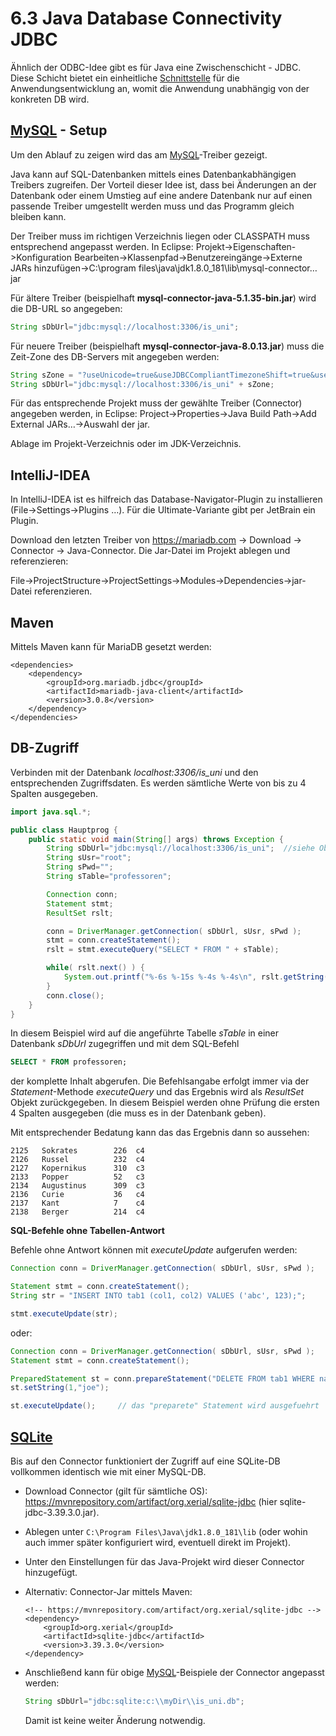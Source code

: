 # 6.3 Java Database Connectivity JDBC

Ähnlich der ODBC-Idee gibt es für Java eine Zwischenschicht - JDBC. Diese Schicht bietet ein einheitliche [Schnittstelle](../../Digitaltechnik/{MOC}%20Schnittstellen.md) für die Anwendungsentwicklung an, womit die Anwendung unabhängig von der konkreten DB wird.

## [MySQL](DB_Sql.md) - Setup

Um den Ablauf zu zeigen wird das am [MySQL](DB_Sql.md)-Treiber gezeigt.

Java kann auf SQL-Datenbanken mittels eines Datenbankabhängigen Treibers zugreifen. Der Vorteil dieser Idee ist, dass bei Änderungen an der Datenbank oder einem Umstieg auf eine andere Datenbank nur auf einen passende Treiber umgestellt werden muss und das Programm gleich bleiben kann.

Der Treiber muss im richtigen Verzeichnis liegen oder CLASSPATH muss entsprechend angepasst werden. In Eclipse: Projekt->Eigenschaften->Konfiguration Bearbeiten->Klassenpfad->Benutzereingänge->Externe JARs hinzufügen->C:\program files\java\jdk1.8.0_181\lib\mysql-connector…jar

Für ältere Treiber (beispielhaft **mysql-connector-java-5.1.35-bin.jar**) wird die DB-URL so angegeben:

```java
String sDbUrl="jdbc:mysql://localhost:3306/is_uni";
```

Für neuere Treiber (beispielhaft **mysql-connector-java-8.0.13.jar**) muss die Zeit-Zone des DB-Servers mit angegeben werden:

```java
String sZone = "?useUnicode=true&useJDBCCompliantTimezoneShift=true&useLegacyDatetimeCode=false&serverTimezone=UTC";
String sDbUrl="jdbc:mysql://localhost:3306/is_uni" + sZone;
```

Für das entsprechende Projekt muss der gewählte Treiber (Connector) angegeben werden, in Eclipse: Project->Properties->Java Build Path->Add External JARs…->Auswahl der jar.

Ablage im Projekt-Verzeichnis oder im JDK-Verzeichnis.

## IntelliJ-IDEA

In IntelliJ-IDEA ist es hilfreich das Database-Navigator-Plugin zu installieren (File->Settings->Plugins …). Für die Ultimate-Variante gibt per JetBrain ein Plugin.

Download den letzten Treiber von <https://mariadb.com> -> Download -> Connector -> Java-Connector. Die Jar-Datei im Projekt ablegen und referenzieren:

File->ProjectStructure->ProjectSettings->Modules->Dependencies->jar-Datei referenzieren.

## Maven

Mittels Maven kann für MariaDB gesetzt werden:

```
<dependencies>
    <dependency>
        <groupId>org.mariadb.jdbc</groupId>
        <artifactId>mariadb-java-client</artifactId>
        <version>3.0.8</version>
    </dependency>
</dependencies>
```

## DB-Zugriff

Verbinden mit der Datenbank *localhost:3306/is_uni* und den entsprechenden Zugriffsdaten. Es werden sämtliche Werte von bis zu 4 Spalten ausgegeben.

```java
import java.sql.*;

public class Hauptprog {
    public static void main(String[] args) throws Exception {
        String sDbUrl="jdbc:mysql://localhost:3306/is_uni";  //siehe Oben für neue Vers.
        String sUsr="root";
        String sPwd="";
        String sTable="professoren";

        Connection conn;
        Statement stmt;
        ResultSet rslt;

        conn = DriverManager.getConnection( sDbUrl, sUsr, sPwd );
        stmt = conn.createStatement();
        rslt = stmt.executeQuery("SELECT * FROM " + sTable);

        while( rslt.next() ) {
            System.out.printf("%-6s %-15s %-4s %-4s\n", rslt.getString(1), rslt.getString(2), rslt.getString(3), rslt.getString(4));
        }
        conn.close();
    }
}
```

In diesem Beispiel wird auf die angeführte Tabelle *sTable* in einer Datenbank *sDbUrl* zugegriffen und mit dem SQL-Befehl

```sql
SELECT * FROM professoren;
```

der komplette Inhalt abgerufen. Die Befehlsangabe erfolgt immer via der *Statement*-Methode *executeQuery* und das Ergebnis wird als *ResultSet* Objekt zurückgegeben. In diesem Beispiel werden ohne Prüfung die ersten 4 Spalten ausgegeben (die muss es in der Datenbank geben).

Mit entsprechender Bedatung kann das das Ergebnis dann so aussehen:

```
2125   Sokrates        226  c4  
2126   Russel          232  c4  
2127   Kopernikus      310  c3  
2133   Popper          52   c3  
2134   Augustinus      309  c3  
2136   Curie           36   c4  
2137   Kant            7    c4  
2138   Berger          214  c4
```

**SQL-Befehle ohne Tabellen-Antwort**

Befehle ohne Antwort können mit *executeUpdate* aufgerufen werden:

```java
Connection conn = DriverManager.getConnection( sDbUrl, sUsr, sPwd );

Statement stmt = conn.createStatement();
String str = "INSERT INTO tab1 (col1, col2) VALUES ('abc', 123);";

stmt.executeUpdate(str);
```

oder:

```java
Connection conn = DriverManager.getConnection( sDbUrl, sUsr, sPwd );
Statement stmt = conn.createStatement();

PreparedStatement st = conn.prepareStatement("DELETE FROM tab1 WHERE name = ?;");
st.setString(1,"joe");

st.executeUpdate();     // das "preparete" Statement wird ausgefuehrt
```

## [SQLite](DB_Sql.md)

Bis auf den Connector funktioniert der Zugriff auf eine SQLite-DB vollkommen identisch wie mit einer MySQL-DB.

- Download Connector (gilt für sämtliche OS): <https://mvnrepository.com/artifact/org.xerial/sqlite-jdbc> (hier sqlite-jdbc-3.39.3.0.jar).

- Ablegen unter `C:\Program Files\Java\jdk1.8.0_181\lib` (oder wohin auch immer später konfiguriert wird, eventuell direkt im Projekt).

- Unter den Einstellungen für das Java-Projekt wird dieser Connector hinzugefügt.

- Alternativ: Connector-Jar mittels Maven:
  
  ```
  <!-- https://mvnrepository.com/artifact/org.xerial/sqlite-jdbc -->
  <dependency>
      <groupId>org.xerial</groupId>
      <artifactId>sqlite-jdbc</artifactId>
      <version>3.39.3.0</version>
  </dependency>
  ```

- Anschließend kann für obige [MySQL](DB_Sql.md)-Beispiele der Connector angepasst werden:
  
  ```java
  String sDbUrl="jdbc:sqlite:c:\\myDir\\is_uni.db";
  ```
  
   Damit ist keine weiter Änderung notwendig.
